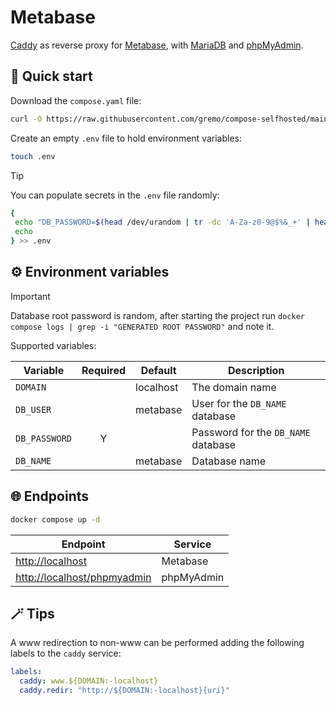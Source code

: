 # Metabase

[Caddy](https://caddyserver.com) as reverse proxy for [Metabase](https://metabase.com), with [MariaDB](https://mariadb.org) and [phpMyAdmin](https://phpmyadmin.net).

## 🚀 Quick start

Download the `compose.yaml` file:

```bash
curl -O https://raw.githubusercontent.com/gremo/compose-selfhosted/main/src/metabase/compose.yaml
```

Create an empty `.env` file to hold environment variables:

```bash
touch .env
```

> [!Tip]
> You can populate secrets in the `.env` file randomly:
>
> ```bash
> {
>  echo "DB_PASSWORD=$(head /dev/urandom | tr -dc 'A-Za-z0-9@$%&_+' | head -c10)"
>  echo
> } >> .env
> ```

## ⚙️ Environment variables

> [!Important]
> Database root password is random, after starting the project run `docker compose logs | grep -i "GENERATED ROOT PASSWORD"` and note it.

Supported variables:

| Variable      | Required | Default   | Description                         |
| ------------- | :------: | --------- | ----------------------------------- |
| `DOMAIN`      |          | localhost | The domain name                     |
| `DB_USER`     |          | metabase  | User for the `DB_NAME` database     |
| `DB_PASSWORD` |    Y     |           | Password for the `DB_NAME` database |
| `DB_NAME`     |          | metabase  | Database name                       |

## 🌐 Endpoints

```bash
docker compose up -d
```

| Endpoint                      | Service    |
| ----------------------------- | ---------- |
| <http://localhost>            | Metabase   |
| <http://localhost/phpmyadmin> | phpMyAdmin |

## 🪄 Tips

A www redirection to non-www can be performed adding the following labels to the `caddy` service:

```yaml
labels:
  caddy: www.${DOMAIN:-localhost}
  caddy.redir: "http://${DOMAIN:-localhost}{uri}"
```
